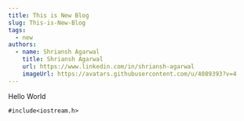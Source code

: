 ```yaml
---
title: This is New Blog
slug: This-is-New-Blog
tags:
  - new
authors:
  - name: Shriansh Agarwal
    title: Shriansh Agarwal
    url: https://www.linkedin.com/in/shriansh-agarwal
    imageUrl: https://avatars.githubusercontent.com/u/4089393?v=4
---
```

H﻿ello World

`#include<iostream.h>`